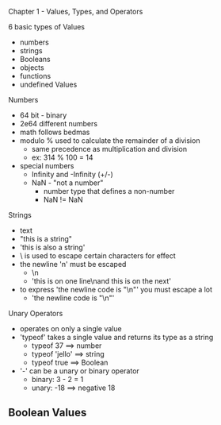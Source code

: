 Chapter 1 - Values, Types, and Operators

6 basic types of Values
- numbers
- strings
- Booleans
- objects
- functions
- undefined Values

Numbers
- 64 bit - binary
- 2e64 different numbers
- math follows bedmas
- modulo % used to calculate the remainder of a division
    - same precedence as multiplication and division
    - ex: 314 % 100 = 14
- special numbers
    - Infinity and -Infinity (+/-)
    - NaN - "not a number"
        - number type that defines a non-number
        - NaN != NaN

Strings
- text
- "this is a string"
- 'this is also a string'
- \ is used to escape certain characters for effect
- the newline 'n' must be escaped
    - \n
    - 'this is on one line\nand this is on the next'
- to express 'the newline code is "\n"' you must escape a lot
    - 'the newline code is \"\\n\"'

Unary Operators
- operates on only a single value
- 'typeof' takes a single value and returns its type as a string
    - typeof 37 ==> number
    - typeof 'jello' ==> string
    - typeof true ==> Boolean
- '-' can be a unary or binary operator
    - binary: 3 - 2 = 1
    - unary: -18 ==> negative 18

Boolean Values
- 
